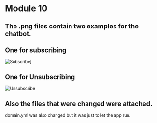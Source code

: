 # Module 10
## The .png files contain two examples for the chatbot.

## One for subscribing
![ Subscribe](https://picc.io/VoDyIEC.PNG)]
## One for Unsubscribing
![ Unsubscribe](https://picc.io/WL9YQJD.PNG)
## Also the files that were changed were attached.
domain.yml was also changed but it was just to let the app run.
